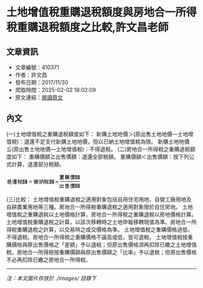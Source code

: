 # 土地增值稅重購退稅額度與房地合一所得稅重購退稅額度之比較,許文昌老師

## 文章資訊
- 文章編號：410371
- 作者：許文昌
- 發布日期：2017/11/30
- 爬取時間：2025-02-02 18:02:09
- 原文連結：[閱讀原文](https://real-estate.get.com.tw/Columns/detail.aspx?no=410371)

## 內文
(一)土地增值稅之重購退稅額度如下：
新購土地地價＞(原出售土地地價—土地增值稅)：退還不足支付新購土地地價，但以已納土地增值稅為限。
新購土地地價≦(原出售土地地價—土地增值稅)：不得退稅。
(二)房地合一所得稅之重購退稅額度如下：
重購價額≧出售價額：退還全部稅額。
重購價額＜出售價額：按下列公式計算，退還部分稅額。

![圖片](./images/410371_e20e72db.png)

(三)比較：
土地增值稅重購退稅之適用對象包括自用住宅用地、自營工廠用地及自耕農業用地等三種。房地合一所得稅重購退稅之適用對象限於自住房地。
土地增值稅之重購退稅以土地價格計算，房地合一所得稅之重購退稅以房地價格計算。
土地增值稅重購退稅之計算，以該次移轉時之土地申報移轉現值為準。房地合一所得稅重購退稅之計算，以交易時之成交價格為準。
土地增值稅之重購價格過低，不得退稅。房地合一所得稅之重購價格不論高或低，皆可退稅。
土地增值稅按重購價格與原出售價格之「差額」予以退稅；但原出售價格須再扣除已繳之土地增值稅。房地合一所得稅按重購價額與原出售價額之「比率」予以退稅；但原出售價格不必再扣除已繳之房地合一所得稅。

---
*注：本文圖片存放於 ./images/ 目錄下*
